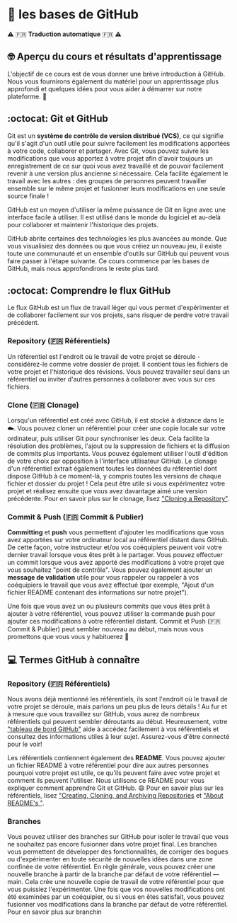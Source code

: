 # :wave: les bases de GitHub

⚠️ 🇫🇷 **Traduction automatique** 🇫🇷 ⚠️

## 🤓 Aperçu du cours et résultats d'apprentissage

L'objectif de ce cours est de vous donner une brève introduction à GitHub. Nous vous fournirons également du matériel pour un apprentissage plus approfondi et quelques idées pour vous aider à démarrer sur notre plateforme. 🚀

## :octocat: Git et GitHub

Git est un **système de contrôle de version distribué (VCS)**, ce qui signifie qu'il s'agit d'un outil utile pour suivre facilement les modifications apportées à votre code, collaborer et partager. Avec Git, vous pouvez suivre les modifications que vous apportez à votre projet afin d'avoir toujours un enregistrement de ce sur quoi vous avez travaillé et de pouvoir facilement revenir à une version plus ancienne si nécessaire. Cela facilite également le travail avec les autres : des groupes de personnes peuvent travailler ensemble sur le même projet et fusionner leurs modifications en une seule source finale !

GitHub est un moyen d'utiliser la même puissance de Git en ligne avec une interface facile à utiliser. Il est utilisé dans le monde du logiciel et au-delà pour collaborer et maintenir l'historique des projets.

GitHub abrite certaines des technologies les plus avancées au monde. Que vous visualisiez des données ou que vous créiez un nouveau jeu, il existe toute une communauté et un ensemble d'outils sur GitHub qui peuvent vous faire passer à l'étape suivante. Ce cours commence par les bases de GitHub, mais nous approfondirons le reste plus tard.

## :octocat: Comprendre le flux GitHub

Le flux GitHub est un flux de travail léger qui vous permet d'expérimenter et de collaborer facilement sur vos projets, sans risquer de perdre votre travail précédent.

### Repository (:fr: Référentiels)

Un référentiel est l'endroit où le travail de votre projet se déroule - considérez-le comme votre dossier de projet. Il contient tous les fichiers de votre projet et l'historique des révisions. Vous pouvez travailler seul dans un référentiel ou inviter d'autres personnes à collaborer avec vous sur ces fichiers.

### Clone (:fr: Clonage)
 
Lorsqu'un référentiel est créé avec GitHub, il est stocké à distance dans le ☁️. Vous pouvez cloner un référentiel pour créer une copie locale sur votre ordinateur, puis utiliser Git pour synchroniser les deux. Cela facilite la résolution des problèmes, l'ajout ou la suppression de fichiers et la diffusion de commits plus importants. Vous pouvez également utiliser l'outil d'édition de votre choix par opposition à l'interface utilisateur GitHub. Le clonage d'un référentiel extrait également toutes les données du référentiel dont dispose GitHub à ce moment-là, y compris toutes les versions de chaque fichier et dossier du projet ! Cela peut être utile si vous expérimentez votre projet et réalisez ensuite que vous avez davantage aimé une version précédente.
Pour en savoir plus sur le clonage, lisez ["Cloning a Repository"](https://docs.github.com/en/github/creating-cloning-and-archiving-repositories/cloning-a-repository).

### Commit & Push (:fr: Commit & Publier)
**Committing** et **push** vous permettent d'ajouter les modifications que vous avez apportées sur votre ordinateur local au référentiel distant dans GitHub. De cette façon, votre instructeur et/ou vos coéquipiers peuvent voir votre dernier travail lorsque vous êtes prêt à le partager. Vous pouvez effectuer un commit lorsque vous avez apporté des modifications à votre projet que vous souhaitez "point de contrôle". Vous pouvez également ajouter un **message de validation** utile pour vous rappeler ou rappeler à vos coéquipiers le travail que vous avez effectué (par exemple, "Ajout d'un fichier README contenant des informations sur notre projet").

Une fois que vous avez un ou plusieurs commits que vous êtes prêt à ajouter à votre référentiel, vous pouvez utiliser la commande push pour ajouter ces modifications à votre référentiel distant. Commit et Push (:fr: Commit & Publier) peut sembler nouveau au début, mais nous vous promettons que vous vous y habituerez 🙂

## 💻 Termes GitHub à connaître

### Repository (:fr: Référentiels)
Nous avons déjà mentionné les référentiels, ils sont l'endroit où le travail de votre projet se déroule, mais parlons un peu plus de leurs détails ! Au fur et à mesure que vous travaillez sur GitHub, vous aurez de nombreux référentiels qui peuvent sembler déroutants au début. Heureusement, votre ["tableau de bord GitHub"](https://docs.github.com/en/github/setting-up-and-managing-your-github-user-account/about-your-personal-dashboard) aide à accédez facilement à vos référentiels et consultez des informations utiles à leur sujet. Assurez-vous d'être connecté pour le voir!

Les référentiels contiennent également des **README**. Vous pouvez ajouter un fichier README à votre référentiel pour dire aux autres personnes pourquoi votre projet est utile, ce qu'ils peuvent faire avec votre projet et comment ils peuvent l'utiliser. Nous utilisons ce README pour vous expliquer comment apprendre Git et GitHub. 😄
Pour en savoir plus sur les référentiels, lisez ["Creating, Cloning, and Archiving Repositories](https://docs.github.com/en/github/creating-cloning-and-archiving-repositories/about-repositories) et ["About README's "](https://docs.github.com/en/github/creating-cloning-and-archiving-repositories/about-readmes).

### Branches
Vous pouvez utiliser des branches sur GitHub pour isoler le travail que vous ne souhaitez pas encore fusionner dans votre projet final. Les branches vous permettent de développer des fonctionnalités, de corriger des bogues ou d'expérimenter en toute sécurité de nouvelles idées dans une zone confinée de votre référentiel. En règle générale, vous pouvez créer une nouvelle branche à partir de la branche par défaut de votre référentiel — main. Cela crée une nouvelle copie de travail de votre référentiel pour que vous puissiez l'expérimenter. Une fois que vos nouvelles modifications ont été examinées par un coéquipier, ou si vous en êtes satisfait, vous pouvez fusionner vos modifications dans la branche par défaut de votre référentiel.
Pour en savoir plus sur branchin
